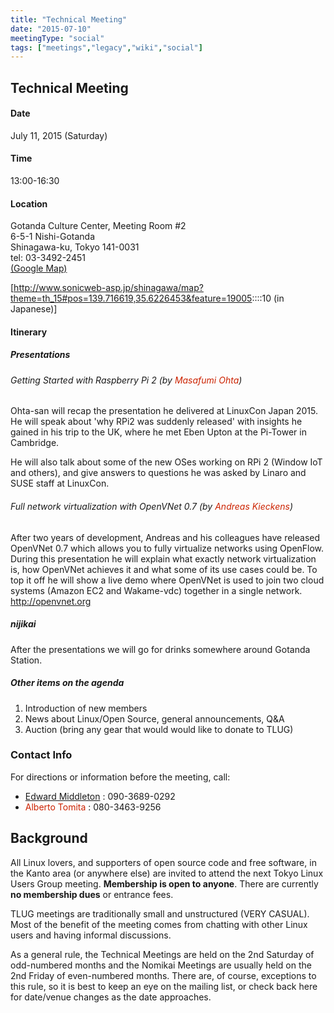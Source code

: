 ```yaml
---
title: "Technical Meeting"
date: "2015-07-10"
meetingType: "social"
tags: ["meetings","legacy","wiki","social"]
---
```


<h2 id="technical_meeting">Technical Meeting</h2>
<h4 id="date">Date</h4>
<p>July 11, 2015 (Saturday)</p>
<h4 id="time">Time</h4>
<p>13:00-16:30</p>
<h4 id="location">Location</h4>
<p>Gotanda Culture Center, Meeting Room #2<br />
6-5-1 Nishi-Gotanda<br />
Shinagawa-ku, Tokyo 141-0031<br />
tel: 03-3492-2451<br />
<a href="https://goo.gl/maps/uzbKe">(Google Map)</a></p>
<p>[<a href="http://www.sonicweb-asp.jp/shinagawa/map?theme=th_15#pos=139.716619,35.6226453&amp;feature=19005">http://www.sonicweb-asp.jp/shinagawa/map?theme=th_15#pos=139.716619,35.6226453&amp;feature=19005</a>::::10 (in Japanese)]</p>
<h4 id="itinerary">Itinerary</h4>
<h5 id="presentations">Presentations</h5>
<h6 id="getting_started_with_raspberry_pi_2_by_masafumi_ohta">Getting Started with Raspberry Pi 2 (by <font color="#CC2200">Masafumi Ohta</font>)</h6>
<p>Ohta-san will recap the presentation he delivered at LinuxCon Japan 2015.
He will speak about 'why RPi2 was suddenly released' with insights he
gained in his trip to the UK, where he met Eben Upton at the Pi-Tower
in Cambridge.</p>
<p>He will also talk about some of the new OSes working on RPi 2 (Window IoT
and others), and give answers to questions he was asked by Linaro and
SUSE staff at LinuxCon.</p>
<h6 id="full_network_virtualization_with_openvnet_0.7_by_andreas_kieckens">Full network virtualization with OpenVNet 0.7 (by <font color="#CC2200">Andreas Kieckens</font>)</h6>
<p>After two years of development, Andreas and his colleagues have released
OpenVNet 0.7 which allows you to fully virtualize networks using
OpenFlow. During this presentation he will explain what exactly network
virtualization is, how OpenVNet achieves it and what some of its use
cases could be. To top it off he will show a live demo where OpenVNet is
used to join two cloud systems (Amazon EC2 and Wakame-vdc) together in a
single network. <a href="http://openvnet.org">http://openvnet.org</a></p>
<h5 id="nijikai">nijikai</h5>
<p>After the presentations we will go for drinks somewhere around Gotanda Station.</p>
<h5 id="other_items_on_the_agenda">Other items on the agenda</h5>
<ol>
<li>Introduction of new members</li>
<li>News about Linux/Open Source, general announcements, Q&amp;A</li>
<li>Auction (bring any gear that would would like to donate to TLUG)</li>
</ol>
<h3 id="contact_info">Contact Info</h3>
<p>For directions or information before the meeting, call:</p>
<ul>
<li><a href="./Edward_Middleton">Edward Middleton</a> : 090-3689-0292</li>
<li><font color="#CC2200">Alberto Tomita</font> : 080-3463-9256</li>
</ul>

<h2 id="introduction">Background</h2>
<p>All Linux lovers, and supporters of open source code and free software, in the Kanto area (or anywhere else) are invited to attend the next Tokyo Linux Users Group meeting. <b>Membership is open to anyone</b>. There are currently <b>no membership dues</b> or entrance fees.</p>
<p>TLUG meetings are traditionally small and unstructured (VERY CASUAL). Most of the benefit of the meeting comes from chatting with other Linux users and having informal discussions.</p>
<p>As a general rule, the Technical Meetings are held on the 2nd Saturday of odd-numbered months and the Nomikai Meetings are usually held on the 2nd Friday of even-numbered months. There are, of course, exceptions to this rule, so it is best to keep an eye on the mailing list, or check back here for date/venue changes as the date approaches.</p>
